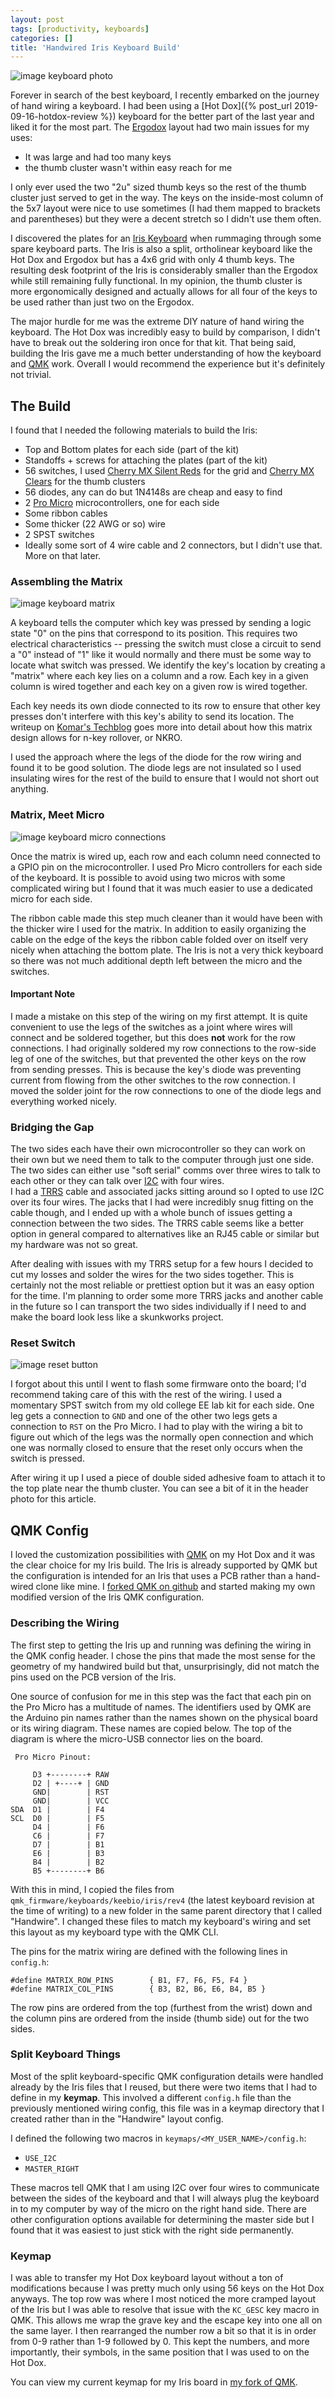 ```yaml
---
layout: post
tags: [productivity, keyboards]
categories: []
title: 'Handwired Iris Keyboard Build'
---
```


![image keyboard photo](/assets/iris1.jpg)

Forever in search of the best keyboard, I recently embarked on the journey of
hand wiring a keyboard. I had been using a [Hot Dox]({% post_url 2019-09-16-hotdox-review %})
keyboard for the better part of the last year and liked it for the most part. The
[Ergodox](https://ergodox-ez.com/) layout had two main issues for my uses: 

- It was large and had too many keys
- the thumb cluster wasn't within easy reach for me

I only ever used the two "2u" sized thumb keys so the rest of the thumb cluster 
just served to get in the way. The keys on the inside-most column of the 5x7 
layout were nice to use sometimes (I had them mapped to brackets and parentheses)
but they were a decent stretch so I didn't use them often.

I discovered the plates for an [Iris Keyboard](https://keeb.io/products/iris-keyboard-split-ergonomic-keyboard)
when rummaging through some spare keyboard parts. The
Iris is also a split, ortholinear keyboard like the Hot Dox and Ergodox but has 
a 4x6 grid with only 4 thumb keys. The resulting desk footprint of the Iris is 
considerably smaller than the Ergodox while still remaining fully functional. 
In my opinion, the thumb cluster is more ergonomically designed and actually
allows for all four of the keys to be used rather than just two on the Ergodox.

The major hurdle for me was the extreme DIY nature of hand wiring the keyboard.
The Hot Dox was incredibly easy to build by comparison, I didn't have to break 
out the soldering iron once for that kit. That being said, building the Iris 
gave me a much better understanding of how the keyboard and [QMK](https://docs.qmk.fm/#/)
work. Overall I would recommend the experience but it's definitely not trivial.

## The Build

I found that I needed the following materials to build the Iris:

- Top and Bottom plates for each side (part of the kit)
- Standoffs + screws for attaching the plates (part of the kit)
- 56 switches, I used [Cherry MX Silent Reds](https://www.cherrymx.de/en/mx-original/mx-silent-red.html) for the grid and [Cherry MX Clears](https://www.cherrymx.de/en/mx-special/mx-clear.html) for the thumb clusters
- 56 diodes, any can do but 1N4148s are cheap and easy to find
- 2 [Pro Micro](https://www.sparkfun.com/products/12640) microcontrollers, one for each side
- Some ribbon cables
- Some thicker (22 AWG or so) wire
- 2 SPST switches 
- Ideally some sort of 4 wire cable and 2 connectors, but I didn't use that. More on that later.

### Assembling the Matrix

![image keyboard matrix](/assets/iris2.jpg)

A keyboard tells the computer which key was pressed by sending a logic state "0"
on the pins that correspond to its position. This requires two electrical
characteristics -- pressing the switch must close a circuit to send a "0" instead
of "1" like it would normally and there must be some way to locate what switch 
was pressed. We identify the key's location by creating a "matrix" where each 
key lies on a column and a row. Each key in a given column is wired together and
each key on a given row is wired together.

Each key needs its own diode connected to its row to ensure that other key presses
don't interfere with this key's ability to send its location. The writeup on 
[Komar's Techblog](http://blog.komar.be/how-to-make-a-keyboard-the-matrix/) 
goes more into detail about how this matrix design allows for n-key rollover, 
or NKRO. 

I used the approach where the legs of the diode for the row wiring and found it 
to be good solution. The diode legs are not insulated so I used insulating wires
for the rest of the build to ensure that I would not short out anything.

### Matrix, Meet Micro

![image keyboard micro connections](/assets/iris3.jpg)

Once the matrix is wired up, each row and each column need connected to a GPIO 
pin on the microcontroller. I used Pro Micro controllers for each side of the 
keyboard. It is possible to avoid using two micros with some complicated wiring 
but I found that it was much easier to use a dedicated micro for each side. 

The ribbon cable made this step much cleaner than it would have been with the 
thicker wire I used for the matrix. In addition to easily organizing the cable 
on the edge of the keys the ribbon cable folded over on itself very nicely when
attaching the bottom plate. The Iris is not a very thick keyboard so there was
not much additional depth left between the micro and the switches.

#### Important Note

I made a mistake on this step of the wiring on my first attempt. It is quite 
convenient to use the legs of the switches as a joint where wires will connect 
and be soldered together, but this does **not** work for the row connections. 
I had originally soldered my row connections to the row-side leg of one of the
switches, but that prevented the other keys on the row from sending presses.
This is because the key's diode was preventing current from flowing from the other 
switches to the row connection. I moved the solder joint for the row connections
to one of the diode legs and everything worked nicely.

### Bridging the Gap

The two sides each have their own microcontroller so they can work on their own
but we need them to talk to the computer through just one side. The two sides can 
either use "soft serial" comms over three wires to talk to each other or they
can talk over [I2C](https://en.wikipedia.org/wiki/I%C2%B2C) with four wires.    
I had a [TRRS](https://www.cablechick.com.au/blog/understanding-trrs-and-audio-jacks/) cable and associated 
jacks sitting around so I opted to use I2C over its four wires. The jacks that I
had were incredibly snug fitting on the cable though, and I ended up with a whole 
bunch of issues getting a connection between the two sides. The TRRS cable seems
like a better option in general compared to alternatives like an RJ45 cable or 
similar but my hardware was not so great. 

After dealing with issues with my TRRS setup for a few hours I decided to cut 
my losses and solder the wires for the two sides together. This is certainly
not the most reliable or prettiest option but it was an easy option for the time.
I'm planning to order some more TRRS jacks and another cable in the future so I
can transport the two sides individually if I need to and make the board look
less like a skunkworks project.

### Reset Switch

![image reset button](/assets/iris_reset.jpg)

I forgot about this until I went to flash some firmware onto the board; I'd
recommend taking care of this with the rest of the wiring. I used a momentary
SPST switch from my old college EE lab kit for each side. One leg gets a connection 
to `GND` and one of the other two legs gets a connection to `RST` on the Pro Micro.
I had to play with the wiring a bit to figure out which of the legs was the normally 
open connection and which one was normally closed to ensure that the reset only
occurs when the switch is pressed.

After wiring it up I used a piece of double sided adhesive foam to attach it 
to the top plate near the thumb cluster. You can see a bit of it in the header
photo for this article.

## QMK Config

I loved the customization possibilities with [QMK](https://docs.qmk.fm/#/) on my Hot Dox and it was 
the clear choice for my Iris build. The Iris is already supported by QMK but
the configuration is intended for an Iris that uses a PCB rather than a hand-wired
clone like mine. I [forked QMK on github](https://github.com/baylessj/qmk_firmware)
and started making my own modified version of the Iris QMK configuration.

### Describing the Wiring

The first step to getting the Iris up and running was defining the wiring in the 
QMK config header. I chose the pins that made the most sense for the geometry of 
my handwired build but that, unsurprisingly, did not match the pins used on the 
PCB version of the Iris.

One source of confusion for me in this step was the fact that each pin on the 
Pro Micro has a multitude of names. The identifiers used by QMK are the Arduino 
pin names rather than the names shown on the physical board or its wiring diagram.
These names are copied below. The top of the diagram is where the micro-USB
connector lies on the board.

```
 Pro Micro Pinout:

     D3 +--------+ RAW
     D2 | +----+ | GND
     GND|        | RST
     GND|        | VCC
SDA  D1 |        | F4
SCL  D0 |        | F5
     D4 |        | F6
     C6 |        | F7
     D7 |        | B1
     E6 |        | B3
     B4 |        | B2
     B5 +--------+ B6
```

With this in mind, I copied the files from `qmk_firmware/keyboards/keebio/iris/rev4`
(the latest keyboard revision at the time of writing) to a new folder in the same 
parent directory that I called "Handwire". I changed these files to match my keyboard's 
wiring and set this layout as my keyboard type with the QMK CLI.

The pins for the matrix wiring are defined with the following lines in `config.h`:

```
#define MATRIX_ROW_PINS        { B1, F7, F6, F5, F4 }
#define MATRIX_COL_PINS        { B3, B2, B6, E6, B4, B5 }
```

The row pins are ordered from the top (furthest from the wrist) down and the 
column pins are ordered from the inside (thumb side) out for the two sides. 

### Split Keyboard Things

Most of the split keyboard-specific QMK configuration details were handled already
by the Iris files that I reused, but there were two items that I had to define 
in my **keymap**. This involved a different `config.h` file than the previously
mentioned wiring config, this file was in a keymap directory that I created rather 
than in the "Handwire" layout config. 

I defined the following two macros in `keymaps/<MY_USER_NAME>/config.h`:

- `USE_I2C`
- `MASTER_RIGHT`

These macros tell QMK that I am using I2C over four wires to communicate between 
the sides of the keyboard and that I will always plug the keyboard in to my
computer by way of the micro on the right hand side. There are other configuration 
options available for determining the master side but I found that it was easiest
to just stick with the right side permanently.

### Keymap

I was able to transfer my Hot Dox keyboard layout without a ton of modifications 
because I was pretty much only using 56 keys on the Hot Dox anyways. The top row
was where I most noticed the more cramped layout of the Iris but I was able to 
resolve that issue with the `KC_GESC` key macro in QMK. This allows me wrap the 
grave key and the escape key into one all on the same layer. I then rearranged
the number row a bit so that it is in order from 0-9 rather than 1-9 followed by 0.
This kept the numbers, and more importantly, their symbols, in the same position
that I was used to on the Hot Dox.

You can view my current keymap for my Iris board in [my fork of QMK](https://github.com/baylessj/qmk_firmware/blob/master/keyboards/keebio/iris/keymaps/baylessj/keymap.c).
